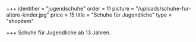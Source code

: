 +++
identifier = "jugendschuhe"
order = 11
picture = "/uploads/schuhe-fur-altere-kinder.jpg"
price = 15
title = "Schuhe für Jugendliche"
type = "shopitem"

+++
Schuhe für Jugendliche ab 13 Jahren.